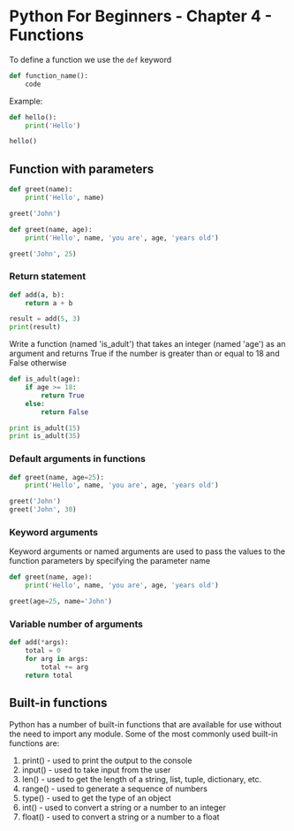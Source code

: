 # Python For Beginners - Chapter 4 - Functions



To define a function we use the `def` keyword
```python
def function_name():
    code
```

Example:
```python
def hello():
    print('Hello')

hello()
```

## Function with parameters
```python
def greet(name):
    print('Hello', name)

greet('John')

def greet(name, age):
    print('Hello', name, 'you are', age, 'years old')

greet('John', 25)
```

### Return statement
```python
def add(a, b):
    return a + b

result = add(5, 3)
print(result)
```

Write a function (named 'is_adult') that takes an integer (named 'age') as an argument and returns True if the number is greater than or equal to 18 and False otherwise
```python
def is_adult(age):
    if age >= 18:
        return True
    else:
        return False

print is_adult(15)
print is_adult(35)
```

### Default arguments in functions
```python
def greet(name, age=25):
    print('Hello', name, 'you are', age, 'years old')

greet('John')
greet('John', 30)
```



### Keyword arguments 
Keyword arguments or named arguments are used to pass the values to the function parameters by specifying the parameter name
```python
def greet(name, age):
    print('Hello', name, 'you are', age, 'years old')

greet(age=25, name='John')
```

### Variable number of arguments
```python
def add(*args):
    total = 0
    for arg in args:
        total += arg
    return total
```


## Built-in functions
Python has a number of built-in functions that are available for use without the need to import any module. Some of the most commonly used built-in functions are:


1. print() - used to print the output to the console
2. input() - used to take input from the user
3. len() - used to get the length of a string, list, tuple, dictionary, etc.
4. range() - used to generate a sequence of numbers
5. type() - used to get the type of an object
6. int() - used to convert a string or a number to an integer
7. float() - used to convert a string or a number to a float